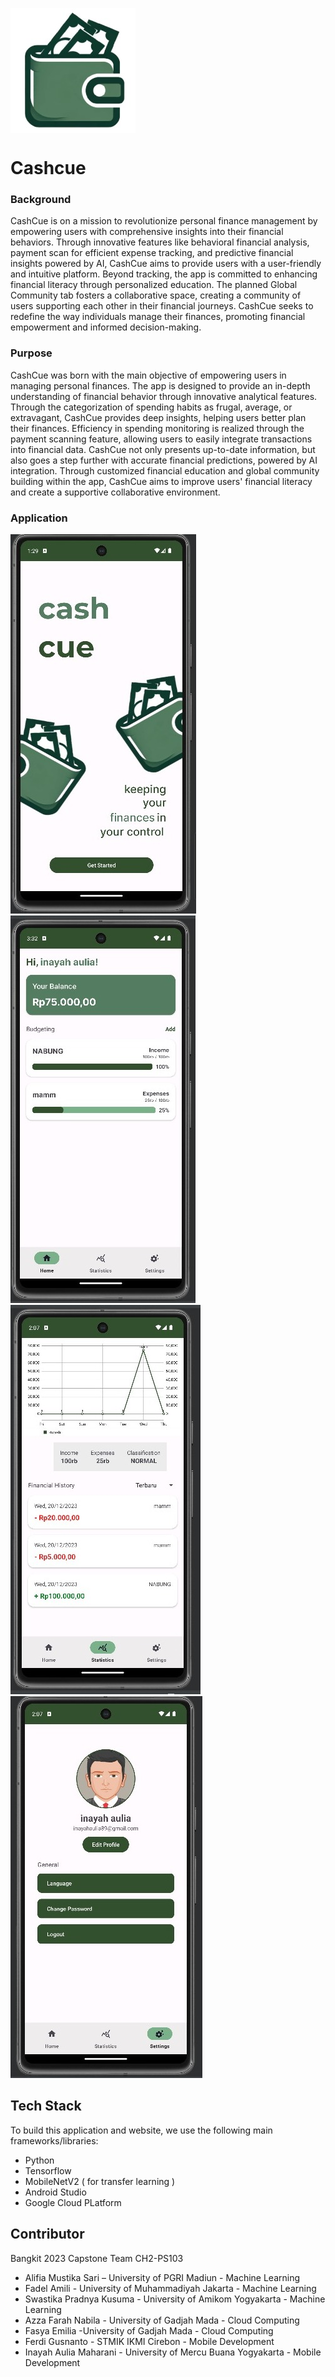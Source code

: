 <img src="https://github.com/Cashcue/.github/blob/25666862804983bcb9297e4b69446b34ba352877/logo.jpg" align='center'></img>


<H1>Cashcue</H1>


### Background
CashCue is on a mission to revolutionize personal finance management by empowering users with comprehensive insights into their financial behaviors. Through innovative features like behavioral financial analysis, payment scan for efficient expense tracking, and predictive financial insights powered by AI, CashCue aims to provide users with a user-friendly and intuitive platform. Beyond tracking, the app is committed to enhancing financial literacy through personalized education. The planned Global Community tab fosters a collaborative space, creating a community of users supporting each other in their financial journeys. CashCue seeks to redefine the way individuals manage their finances, promoting financial empowerment and informed decision-making.

### Purpose
CashCue was born with the main objective of empowering users in managing personal finances. The app is designed to provide an in-depth understanding of financial behavior through innovative analytical features. Through the categorization of spending habits as frugal, average, or extravagant, CashCue provides deep insights, helping users better plan their finances. Efficiency in spending monitoring is realized through the payment scanning feature, allowing users to easily integrate transactions into financial data. CashCue not only presents up-to-date information, but also goes a step further with accurate financial predictions, powered by AI integration. Through customized financial education and global community building within the app, CashCue aims to improve users' financial literacy and create a supportive collaborative environment.

### Application
<img src="https://github.com/Cashcue/.github/blob/25666862804983bcb9297e4b69446b34ba352877/1.jpg"></img>
<img src="https://github.com/Cashcue/.github/blob/25666862804983bcb9297e4b69446b34ba352877/9.jpg"></img>
<img src="https://github.com/Cashcue/.github/blob/25666862804983bcb9297e4b69446b34ba352877/7.jpg"></img>
<img src="https://github.com/Cashcue/.github/blob/25666862804983bcb9297e4b69446b34ba352877/8.jpg"></img>


## Tech Stack
To build this application and website, we use the following main frameworks/libraries:
- Python
- Tensorflow
- MobileNetV2 ( for transfer learning )
- Android Studio
- Google Cloud PLatform

## Contributor

Bangkit 2023 Capstone Team CH2-PS103
- Alifia Mustika Sari – University of PGRI Madiun - Machine Learning 
- Fadel Amili - University of Muhammadiyah Jakarta - Machine Learning 
- Swastika Pradnya Kusuma - University of Amikom Yogyakarta - Machine Learning  
- Azza Farah Nabila - University of Gadjah Mada - Cloud Computing 
- Fasya Emilia -University of Gadjah Mada - Cloud Computing 
- Ferdi Gusnanto - STMIK IKMI Cirebon - Mobile Development 
- Inayah Aulia Maharani - University of Mercu Buana Yogyakarta - Mobile Development 

